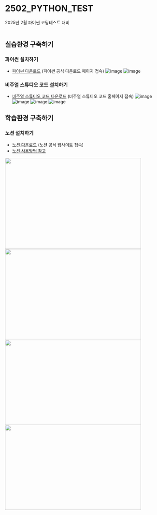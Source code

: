 # 2502_PYTHON_TEST
2025년 2월 파이썬 코딩테스트 대비
<br><br>

## 실습환경 구축하기
### 파이썬 설치하기
- [파이썬 다운로드](https://www.python.org/downloads) (파이썬 공식 다운로드 페이지 접속)
![image](https://github.com/user-attachments/assets/acee3f0e-b3ff-4296-be1a-30480f2fa1d1)
![image](https://github.com/user-attachments/assets/bdce8584-7f7f-4177-97ba-45506a4766aa)

### 비주얼 스튜디오 코드 설치하기
- [비주얼 스튜디오 코드 다운로드](https://code.visualstudio.com) (비주얼 스튜디오 코드 홈페이지 접속)
![image](https://github.com/user-attachments/assets/c3cc5798-ae7a-4c74-8500-1d840caf9871)
![image](https://github.com/user-attachments/assets/0aa99e4f-840f-46a3-87a8-06300e151a2e)
![image](https://github.com/user-attachments/assets/d126e36a-166a-44c0-8901-d3642b3cf244)
![image](https://github.com/user-attachments/assets/04980531-4737-4464-b593-83c8885e43fe)

## 학습환경 구축하기
### 노션 설치하기
- [노션 다운로드](https://www.notion.so/) (노션 공식 웹사이트 접속)
- [노션 사용방법 참고](https://blog.naver.com/PostView.naver?blogId=kairoskyk&logNo=223427075393)
<img src="https://github.com/user-attachments/assets/99dc833c-4cfb-4361-89d5-644f535ac5d0" width="450" height="300"/>
<img src="https://github.com/user-attachments/assets/a175740f-2cf0-4160-8310-c3b68b5ce72b" width="450" height="300"/>
<img src="https://github.com/user-attachments/assets/3af1b7d8-2290-4267-b4bb-319d78772eaa" width="450" height="280"/>
<img src="https://github.com/user-attachments/assets/176c9926-d5cf-4545-b49a-96e3996d5c6a" width="450" height="280"/>
